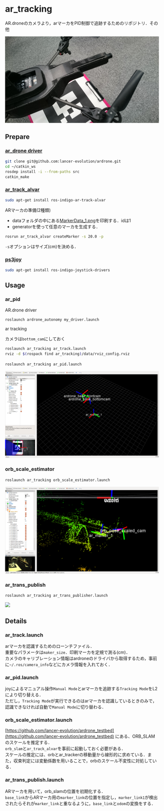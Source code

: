 # ar_tracking

AR.droneのカメラより，arマーカをPID制御で追跡するためのリポジトリ．その他

![](image/image.JPG)

## Prepare

### [ar_drone driver](https://github.com/lancer-evolution/ardrone)

```bash
git clone git@github.com:lancer-evolution/ardrone.git
cd ~/catkin_ws
rosdep install -i --from-paths src
catkin_make
```

### [ar_track_alvar](http://wiki.ros.org/ar_track_alvar)

```bash
sudo apt-get install ros-indigo-ar-track-alvar
```

ARマーカの準備(2種類)
* dataフォルダの中にある[MarkerData_1.png](data/MarkerData_1.png)を印刷する．idは1
* generatorを使って任意のマーカを生成する．
```bash
rosrun ar_track_alvar createMarker -s 20.0 -p
```
`-s`オプションはサイズ(cm)を決める．

### [ps3joy](http://wiki.ros.org/ps3joy)

```bash
sudo apt-get install ros-indigo-joystick-drivers
```

## Usage

### ar_pid

AR.drone driver
```bash
roslaunch ardrone_autonomy my_driver.launch
```

ar tracking

カメラは`bottom_cam`にしておく

```bash
roslaunch ar_tracking ar_track.launch
rviz -d $(rospack find ar_tracking)/data/rviz_config.rviz

roslaunch ar_tracking ar_pid.launch
```

![](image/rviz.png)

### orb_scale_estimator

```bash
roslaunch ar_tracking orb_scale_estimator.launch
```

![](image/orb_scale.png)

### ar_trans_publish

```bash
roslaunch ar_tracking ar_trans_publisher.launch
```

![](image/ar_trans_publisher.gif)

## Details

### ar_track.launch

arマーカを認識するためのローンチファイル．  
重要なパラメータは`maker_size`．印刷マーカを定規で測る(cm)．  
カメラのキャリブレーション情報はardroneのドライバから取得するため，事前に`~/.ros/camera_info`などにカメラ情報を入れておく．

### ar_pid.launch

joyによるマニュアル操作`Manual Mode`とarマーカを追跡する`Tracking Mode`をL2により切り替える．  
ただし，`Tracking Mode`が実行できるのはarマーカを認識しているときのみで，認識できなければ自動で`Manual Mode`に切り替わる．

### orb_scale_estimator.launch

[https://github.com/lancer-evolution/ardrone_testbed](https://github.com/lancer-evolution/ardrone_testbed)
にある、ORB_SLAMのスケールを推定する．  
`orb_slam`と`ar_track_alvar`を事前に起動しておく必要がある．  
スケールの推定には、orbとar_trackerの移動量から線形的に求めている．また，収束判定には変動係数を用いることで，orbのスケール不変性に対処している．

### ar_trans_publish.launch

ARマーカを用いて，orb_slamの位置を初期化する．  
`base_link`からARマーカ用の`marker_link`の位置を指定し，`marker_link1`が検出されたらそれが`marker_link`と重なるように，`base_link`と`odom`の変換をする．
